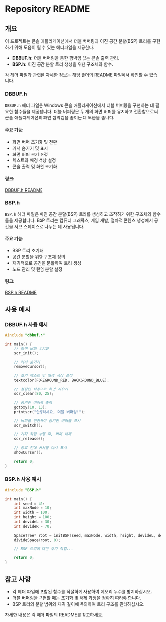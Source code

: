 # Repository README

## 개요

이 프로젝트는 콘솔 애플리케이션에서 더블 버퍼링과 이진 공간 분할(BSP) 트리를 구현하기 위해 도움이 될 수 있는 헤더파일을 제공한다.

-   **DBBUF.h:** 더블 버퍼링을 통한 깜박임 없는 콘솔 출력 관리.
-   **BSP.h:** 이진 공간 분할 트리 생성을 위한 구조체와 함수.

각 헤더 파일과 관련된 자세한 정보는 해당 폴더의 README 파일에서 확인할 수 있습니다.

### DBBUF.h

`DBBUF.h` 헤더 파일은 Windows 콘솔 애플리케이션에서 더블 버퍼링을 구현하는 데 필요한 함수들을 제공합니다. 더블 버퍼링은 두 개의 화면 버퍼를 유지하고 전환함으로써 콘솔 애플리케이션의 화면 깜박임을 줄이는 데 도움을 줍니다.

#### 주요 기능:

-   화면 버퍼 초기화 및 전환
-   커서 숨기기 및 표시
-   화면 버퍼 크기 조정
-   텍스트와 배경 색상 설정
-   콘솔 출력 및 화면 초기화

#### 링크:

[DBBUF.h README](DBBUF/README.md)

### BSP.h

`BSP.h` 헤더 파일은 이진 공간 분할(BSP) 트리를 생성하고 조작하기 위한 구조체와 함수들을 제공합니다. BSP 트리는 컴퓨터 그래픽스, 게임 개발, 절차적 콘텐츠 생성에서 공간을 서브 스페이스로 나누는 데 사용됩니다.

#### 주요 기능:

-   BSP 트리 초기화
-   공간 분할을 위한 구조체 정의
-   재귀적으로 공간을 분할하여 트리 생성
-   노드 관리 및 랜덤 분할 설정

#### 링크:

[BSP.h README](BSP/README.md)

## 사용 예시

### DBBUF.h 사용 예시

```c
#include "dbbuf.h"

int main() {
    // 화면 버퍼 초기화
    scr_init();

    // 커서 숨기기
    removeCursor();

    // 초기 텍스트 및 배경 색상 설정
    textcolor(FOREGROUND_RED, BACKGROUND_BLUE);

    // 설정된 색상으로 화면 지우기
    scr_clear(80, 25);

    // 숨겨진 버퍼에 출력
    gotoxy(10, 10);
    printscr("안녕하세요, 더블 버퍼링!");

    // 버퍼를 전환하여 숨겨진 버퍼를 표시
    scr_switch();

    // 기타 작업 수행 후, 버퍼 해제
    scr_release();

    // 종료 전에 커서를 다시 표시
    showCursor();

    return 0;
}
```

### BSP.h 사용 예시

```c
#include "BSP.h"

int main() {
    int seed = 42;
    int maxNode = 10;
    int width = 100;
    int height = 100;
    int devideL = 30;
    int devideR = 70;

    SpaceTree* root = initBSP(seed, maxNode, width, height, devideL, devideR);
    divideSpace(root, 0);

    // BSP 트리에 대한 추가 작업...

    return 0;
}
```

## 참고 사항

-   각 헤더 파일에 포함된 함수를 적절하게 사용하여 메모리 누수를 방지하십시오.
-   더블 버퍼링을 구현할 때는 초기화 및 해제 과정을 정확히 따라야 합니다.
-   BSP 트리의 분할 범위와 재귀 깊이에 주의하여 트리 구조를 관리하십시오.

자세한 내용은 각 헤더 파일의 README를 참고하세요.
